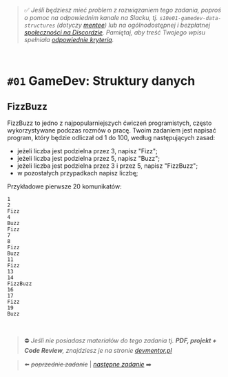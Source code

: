 > :white_check_mark: *Jeśli będziesz mieć problem z rozwiązaniem tego zadania, poproś o pomoc na odpowiednim kanale na Slacku, tj. `s10e01-gamedev-data-structures` (dotyczy [mentee](https://devmentor.pl/mentoring/)) lub na ogólnodostępnej i bezpłatnej [społeczności na Discordzie](https://devmentor.pl/discord). Pamiętaj, aby treść Twojego wpisu spełniała [odpowiednie kryteria](https://devmentor.pl/jak-prosic-o-pomoc/).*

&nbsp;

# `#01` GameDev: Struktury danych

## FizzBuzz

FizzBuzz to jedno z najpopularniejszych ćwiczeń programistych, często wykorzystywane podczas rozmów o pracę.
Twoim zadaniem jest napisać program, który będzie odliczał od 1 do 100, według następujących zasad:
- jeżeli liczba jest podzielna przez 3, napisz "Fizz";
- jeżeli liczba jest podzielna przez 5, napisz "Buzz";
- jeżeli liczba jest podzielna przez 3 i przez 5, napisz "FizzBuzz";
- w pozostałych przypadkach napisz liczbę;

Przykładowe pierwsze 20 komunikatów:
```
1
2
Fizz
4
Buzz
Fizz
7
8
Fizz
Buzz
11
Fizz
13
14
FizzBuzz
16
17
Fizz
19
Buzz
```


&nbsp;
> :no_entry: *Jeśli nie posiadasz materiałów do tego zadania tj. **PDF, projekt + Code Review**, znajdziesz je na stronie [devmentor.pl](https://devmentor.pl/workshop-gamedev-data-structures)*

> :arrow_left: ~~*poprzednie zadanie*~~ | [*następne zadanie*](./../02) :arrow_right:

